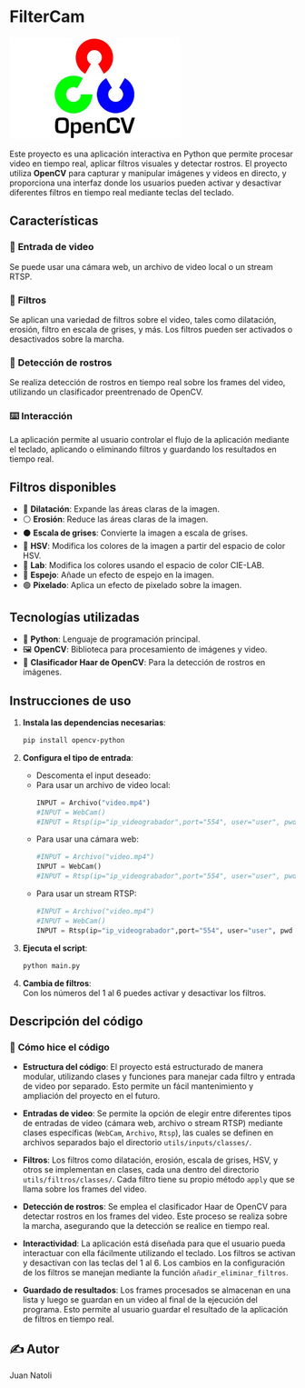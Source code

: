 # FilterCam

<img src="img/opencv.jpg" alt="Logo opencv" width="300">

Este proyecto es una aplicación interactiva en Python que permite procesar video en tiempo real, aplicar filtros visuales y detectar rostros. El proyecto utiliza **OpenCV** para capturar y manipular imágenes y videos en directo, y proporciona una interfaz donde los usuarios pueden activar y desactivar diferentes filtros en tiempo real mediante teclas del teclado.

## **Características**

### 🎥 **Entrada de video**
Se puede usar una cámara web, un archivo de video local o un stream RTSP.

### 🔲 **Filtros**
Se aplican una variedad de filtros sobre el video, tales como dilatación, erosión, filtro en escala de grises, y más. Los filtros pueden ser activados o desactivados sobre la marcha.

### 👤 **Detección de rostros**
Se realiza detección de rostros en tiempo real sobre los frames del video, utilizando un clasificador preentrenado de OpenCV.

### ⌨️ **Interacción**
La aplicación permite al usuario controlar el flujo de la aplicación mediante el teclado, aplicando o eliminando filtros y guardando los resultados en tiempo real.

## **Filtros disponibles**

- 🔳 **Dilatación**: Expande las áreas claras de la imagen.
- ⚪ **Erosión**: Reduce las áreas claras de la imagen.
- ⚫ **Escala de grises**: Convierte la imagen a escala de grises.
- 🌈 **HSV**: Modifica los colores de la imagen a partir del espacio de color HSV.
- 🎨 **Lab**: Modifica los colores usando el espacio de color CIE-LAB.
- 🔄 **Espejo**: Añade un efecto de espejo en la imagen.
- 🟢 **Pixelado**: Aplica un efecto de pixelado sobre la imagen.

## **Tecnologías utilizadas**

- 🐍 **Python**: Lenguaje de programación principal.
- 🖼️ **OpenCV**: Biblioteca para procesamiento de imágenes y video.
- 🤖 **Clasificador Haar de OpenCV**: Para la detección de rostros en imágenes.

## **Instrucciones de uso**

1. **Instala las dependencias necesarias**:
    ```bash
    pip install opencv-python
    ```

2. **Configura el tipo de entrada**:
    - Descomenta el input deseado:
    - Para usar un archivo de video local:
        ```python
        INPUT = Archivo("video.mp4")
        #INPUT = WebCam()
        #INPUT = Rtsp(ip="ip_videograbador",port="554", user="user", pwd ="Password")
        ```
    - Para usar una cámara web:
        ```python
        #INPUT = Archivo("video.mp4")
        INPUT = WebCam()
        #INPUT = Rtsp(ip="ip_videograbador",port="554", user="user", pwd ="Password")
        ```
    - Para usar un stream RTSP:
        ```python
        #INPUT = Archivo("video.mp4")
        #INPUT = WebCam()
        INPUT = Rtsp(ip="ip_videograbador",port="554", user="user", pwd ="Password")
        ```

3. **Ejecuta el script**:
    ```bash
    python main.py
    ```

4. **Cambia de filtros**:  
   Con los números del 1 al 6 puedes activar y desactivar los filtros.  

## **Descripción del código**

### 📝 **Cómo hice el código**

- **Estructura del código**: El proyecto está estructurado de manera modular, utilizando clases y funciones para manejar cada filtro y entrada de video por separado. Esto permite un fácil mantenimiento y ampliación del proyecto en el futuro.
  
- **Entradas de video**: Se permite la opción de elegir entre diferentes tipos de entradas de video (cámara web, archivo o stream RTSP) mediante clases específicas (`WebCam`, `Archivo`, `Rtsp`), las cuales se definen en archivos separados bajo el directorio `utils/inputs/classes/`.

- **Filtros**: Los filtros como dilatación, erosión, escala de grises, HSV, y otros se implementan en clases, cada una dentro del directorio `utils/filtros/classes/`. Cada filtro tiene su propio método `apply` que se llama sobre los frames del video.

- **Detección de rostros**: Se emplea el clasificador Haar de OpenCV para detectar rostros en los frames del video. Este proceso se realiza sobre la marcha, asegurando que la detección se realice en tiempo real.

- **Interactividad**: La aplicación está diseñada para que el usuario pueda interactuar con ella fácilmente utilizando el teclado. Los filtros se activan y desactivan con las teclas del 1 al 6. Los cambios en la configuración de los filtros se manejan mediante la función `añadir_eliminar_filtros`.

- **Guardado de resultados**: Los frames procesados se almacenan en una lista y luego se guardan en un video al final de la ejecución del programa. Esto permite al usuario guardar el resultado de la aplicación de filtros en tiempo real.

## ✍️ **Autor**
Juan Natoli
